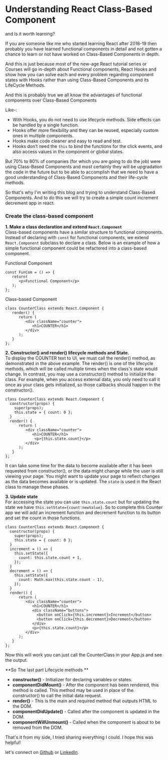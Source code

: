 # Understanding React Class-Based Component 
and Is it worth learning?

If you are someone like me who started learning React after 2018-19 then probably you have learned functional components in detail and not gotten a chance to learn or not have worked on Class-Based Components in depth.

And this is just because most of the new-age React tutorial series or Courses will go in-depth about Functional components, React Hooks and show how you can solve each and every problem regarding component states with Hooks rather than using Class-Based Components and its LifeCycle Methods.

And this is probably true we all know the advantages of functional components over Class-Based Components 

Like-:
- With Hooks, you do not need to use lifecycle methods. Side effects can be handled by a single function.
- Hooks offer more flexibility and they can be reused, especially custom ones in multiple components.
- Hooks make code cleaner and easy to read and test.
- Hooks don’t need the ```this``` to bind the functions for the click events, and also access values in the component or global states.

But 70% to 80% of companies (for which you are going to do the job) were using Class-Based Components and most certainly they will be upgradation the code in the future but to be able to accomplish that we need to have a good understanding of Class-Based Components and their life-cycle methods.

So that's why I'm writing this blog and trying to understand Class-Based Components.
And to do this we will try to create a simple count increment decrement app in react.

### Create the class-based component

**1. Make a class declaration and extend ```React.Component```** <br>
Class-based components have a similar structure to functional components. Instead of declaring with ```const``` for functional components, we extend ```React.Component``` subclass to declare a class. Below is an example of how a simple functional component could be refactored into a class-based component.

Functional Component
```
const FunCom = () => {
   return(
      <p>Functional Component</p>
   );
};
```
Class-based Component
```
class CounterClass extends React.Component {
   render() {
      return (
         <div className="counter">
            <h1>COUNTER</h1>
         </div>
      );
   }
};
```

**2. Constructor() and render() lifecycle methods and State.** <br>
To display the COUNTER text to UI, we must call the render() method, as demonstrated in the above example. The render() is one of the lifecycle methods, which will be called multiple times when the class's state would change. In contrast, you may use a constructor() method to initialize the class. For example, when you access external data, you only need to call it once as your class gets initialized, so those callbacks should happen in the constructor().
```
class CounterClass extends React.Component {
  constructor(props) {
    super(props);
    this.state = { count: 0 };
  }
  render() {
      return (
         <div className="counter">
            <h1>COUNTER</h1>
             <p>{this.state.count}</p>  
         </div>
      );
   }
};
```
It can take some time for the data to become available after it has been requested from constructor(), or the data might change while the user is still viewing your page. You might want to update your page to reflect changes as the data becomes available or is updated. The ``state`` is used in the React class to manage these phases.

**3. Update state**<br>
For accessing the state you can use ``this.state.count``  but for updating the state we have ``this.setState={count:newValue}``. So to complete this Counter app we will add an increment function and decrement function to its button and set the count in those functions. 

```
class CounterClass extends React.Component {
  constructor(props) {
    super(props);
    this.state = { count: 0 };
  }
  increment = () => {
    this.setState({
      count: this.state.count + 1,
    });
  }
  decrement = () => {
    this.setState({
      count: Math.max(this.state.count - 1),
    });
  }
  render() {
      return (
         <div className="counter">
            <h1>COUNTER</h1>
            <div className="buttons">
              <button onClick={this.increment}>Increment</button>
              <button onClick={this.decrement}>Decrement</button>
            </div>
            <p>{this.state.count}</p>  
         </div>
      );
   }
};
```
Now this will work you can just call the CounterClass in your App.js and see the output.

**So The last part Lifecycle methods **<br>
- **constructor()** - Initializer for declaring variables or states.
- **componentDidMount()** - After the component has been rendered, this method is called. This method may be used in place of the constructor() to call the initial data request.
- **render()** - This is the main and required method that outputs HTML to the DOM.
- **componentDidUpdate()** - Called after the component is updated in the DOM.
- **componentWillUnmount()** - Called when the component is about to be removed from the DOM.


That's it from my side, I tried sharing everything I could.
I hope this was helpful!

let's connect on [Github](https://github.com/Prathmesh-Dhatrak) or [LinkedIn](https://www.linkedin.com/in/prathmesh-dhatrak).